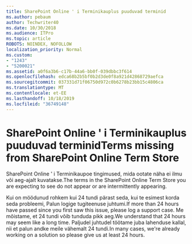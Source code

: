 ```yaml
---
title: SharePoint Online ' i Terminikauplus puuduvad terminid
ms.author: pebaum
author: Techwriter40
ms.date: 10/30/2018
ms.audience: ITPro
ms.topic: article
ROBOTS: NOINDEX, NOFOLLOW
localization_priority: Normal
ms.custom:
- "1243"
- "5200021"
ms.assetid: a0f6a3b6-c17b-44a6-bb0f-039dbbc3f614
ms.openlocfilehash: edca68b2b5bf0b2d3de0f8a921d42868729aefca
ms.sourcegitcommit: 037331d71f06750d972c0b6278b23bb15c4806ca
ms.translationtype: MT
ms.contentlocale: et-EE
ms.lasthandoff: 10/18/2019
ms.locfileid: "36749148"
---
```

# <a name="terms-missing-from-sharepoint-online-term-store"></a><span data-ttu-id="b597e-102">SharePoint Online ' i Terminikauplus puuduvad terminid</span><span class="sxs-lookup"><span data-stu-id="b597e-102">Terms missing from SharePoint Online Term Store</span></span>

<span data-ttu-id="b597e-103">SharePoint Online ' i Terminikaupoe tingimused, mida ootate näha ei ilmu või aeg-ajalt kuvatakse.</span><span class="sxs-lookup"><span data-stu-id="b597e-103">The terms in the SharePoint Online Term Store you are expecting to see do not appear or are intermittently appearing.</span></span>
  
<span data-ttu-id="b597e-104">Kui on möödunud rohkem kui 24 tundi pärast seda, kui te esimest korda seda probleemi, Palun logige tugiteenuse juhtumi.</span><span class="sxs-lookup"><span data-stu-id="b597e-104">If more than 24 hours have passed since you first saw this issue, please log a support case.</span></span> <span data-ttu-id="b597e-105">Me mõistame, et 24 tundi võib tunduda pikk aeg.</span><span class="sxs-lookup"><span data-stu-id="b597e-105">We understand that 24 hours may seem like a long time.</span></span> <span data-ttu-id="b597e-106">Paljudel juhtudel töötame juba lahenduse kallal, nii et palun andke meile vähemalt 24 tundi.</span><span class="sxs-lookup"><span data-stu-id="b597e-106">In many cases, we're already working on a solution so please give us at least 24 hours.</span></span>
  